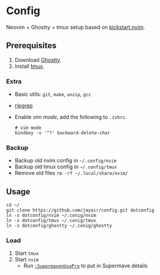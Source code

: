 # Config

Neovim + Ghostty + tmux setup based on [kickstart.nvim](https://github.com/nvim-lua/kickstart.nvim).

## Prerequisites

1. Download [Ghostty](https://ghostty.org).
2. Install [tmux](https://github.com/tmux/tmux/wiki/Installing).

### Extra

- Basic utils: `git`, `make`, `unzip`, `gcc`
- [ripgrep](https://github.com/BurntSushi/ripgrep#installation)
- Enable _vim mode_, add the following to `.zshrc`.

  ```
  # vim mode
  bindkey -v '^?' backward-delete-char
  ```

### Backup

- Backup old nvim config in `~/.config/nvim`
- Backup old tmux config in `~/.config/tmux`
- Remove old files `rm -rf ~/.local/share/nvim/`

## Usage

```
cd ~/
git clone https://github.com/jayair/config.git dotconfig
ln -s dotconfig/nvim ~/.conig/nvim
ln -s dotconfig/tmux ~/.conig/tmux
ln -s dotconfig/ghostty ~/.conig/ghostty
```

### Load

1. Start `tmux`
2. Start `nvim`
   - Run [`:SupermavenUsePro`](https://github.com/supermaven-inc/supermaven-nvim) to put in Supermave details
